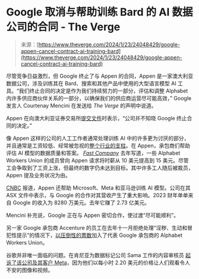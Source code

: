 <!--yml

类别：未分类

日期：2024-05-27 15:08:22

-->

# Google 取消与帮助训练 Bard 的 AI 数据公司的合同 - The Verge

> 来源：[https://www.theverge.com/2024/1/23/24048429/google-appen-cancel-contract-ai-training-bard](https://www.theverge.com/2024/1/23/24048429/google-appen-cancel-contract-ai-training-bard)

尽管竞争日益激烈，但 Google 终止了与 Appen 的合同，Appen 是一家澳大利亚数据公司，涉及训练其在 Bard、搜索和其他产品中使用的大型语言模型 AI 工具。“我们终止合同的决定是作为我们持续努力的一部分，评估和调整 Alphabet 内许多供应商伙伴关系的一部分，以确保我们的供应商运营尽可能高效，” Google 发言人 Courtenay Mencini 在发送给 *The Verge* 的声明中说道。

Appen 在向澳大利亚证券交易所[提交文件](https://www.listcorp.com/asx/apx/appen-limited/news/customer-update-and-fy23-preliminary-results-2984290.html)时表示，“公司并不知晓 Google 终止合同的决定。”

像 Appen 这样的公司的人工工作者通常处理训练 AI 中的许多更为讨厌的部分，并且通常是工资较低、经常被忽视的[整个行业的支柱](/features/23764584/ai-artificial-intelligence-data-notation-labor-scale-surge-remotasks-openai-chatbots)。在 Appen，承包商们帮助评估 AI 模型的数据质量和答案。 [*Fast Company*](https://www.fastcompany.com/90906492/google-bard-ai-raters-fired) 去年写道，一些 Alphabet Workers Union 的成员曾向 Appen 请求将时薪从 10 美元提高到 15 美元。尽管工会争取到了工资上涨，但最终的数字仍未达到目标。其中许多工人随后被裁员，Appen 提及业务状况为由。

[CNBC](https://www.cnbc.com/2024/01/23/alphabet-ends-contract-with-appen-which-trained-bard-google-search.html) 报道，Appen 还帮助 Microsoft、Meta 和亚马逊训练 AI 模型。公司在其 ASX 文件中表示，与 Google 的合作对其营收产生了重大影响。2023 财年单单来自 Google 的收入为 8280 万美元。去年它赚了 2.73 亿美元。

Mencini 补充说，Google 正在与 Appen 密切合作，使过渡“尽可能顺利”。

另一家 Google 承包商 Accenture 的员工在去年十一月拒绝处理“淫秽、生动和冒犯性提示”的情况下，[以压倒性的票数](/2023/11/7/23950392/google-contractors-accenture-obscene-bard-prompts-unionizing)加入了代表 Google 承包商的 Alphabet Workers Union。

谷歌并非唯一面临的问题。在肯尼亚为数据标记公司 Sama 工作的内容审核员 [起诉了该公司及其客户 Meta](/2024/1/11/24034865/an-ai-data-labeling-firm-is-paying-workers-2-20-an-hour-to-view-violent-horrifying-content)，因为他们以每小时 2.20 美元的价格让人们观看令人不安的图像和视频。
